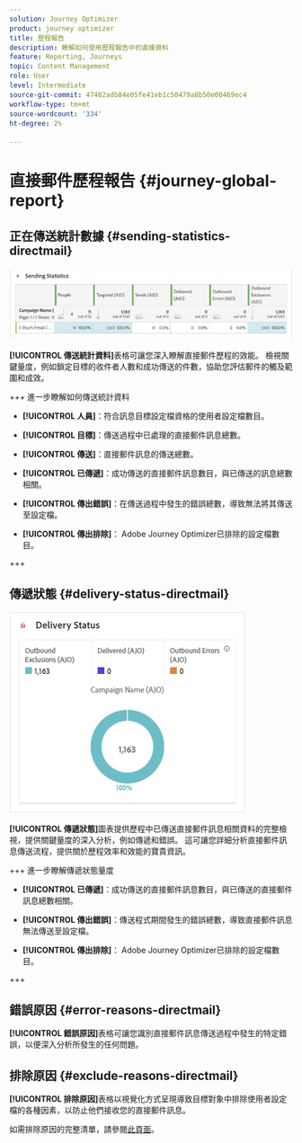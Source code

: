 ```yaml
---
solution: Journey Optimizer
product: journey optimizer
title: 歷程報告
description: 瞭解如何使用歷程報告中的直接資料
feature: Reporting, Journeys
topic: Content Management
role: User
level: Intermediate
source-git-commit: 47482adb84e05fe41eb1c50479a8b50e00469ec4
workflow-type: tm+mt
source-wordcount: '334'
ht-degree: 2%

---
```


# 直接郵件歷程報告 {#journey-global-report}

## 正在傳送統計數據 {#sending-statistics-directmail}

![](assets/cja-direct-sending-stat.png)

**[!UICONTROL 傳送統計資料]**&#x200B;表格可讓您深入瞭解直接郵件歷程的效能。 檢視關鍵量度，例如鎖定目標的收件者人數和成功傳送的件數，協助您評估郵件的觸及範圍和成效。

+++ 進一步瞭解如何傳送統計資料

* **[!UICONTROL 人員]**：符合訊息目標設定檔資格的使用者設定檔數目。

* **[!UICONTROL 目標]**：傳送過程中已處理的直接郵件訊息總數。

* **[!UICONTROL 傳送]**：直接郵件訊息的傳送總數。

* **[!UICONTROL 已傳遞]**：成功傳送的直接郵件訊息數目，與已傳送的訊息總數相關。

* **[!UICONTROL 傳出錯誤]**：在傳送過程中發生的錯誤總數，導致無法將其傳送至設定檔。

* **[!UICONTROL 傳出排除]**： Adobe Journey Optimizer已排除的設定檔數目。

+++

## 傳遞狀態 {#delivery-status-directmail}

![](assets/cja-direct-delivery-status.png)

**[!UICONTROL 傳遞狀態]**&#x200B;圖表提供歷程中已傳送直接郵件訊息相關資料的完整檢視，提供關鍵量度的深入分析，例如傳遞和錯誤。 這可讓您詳細分析直接郵件訊息傳送流程，提供關於歷程效率和效能的寶貴資訊。

+++ 進一步瞭解傳遞狀態量度

* **[!UICONTROL 已傳遞]**：成功傳送的直接郵件訊息數目，與已傳送的直接郵件訊息總數相關。

* **[!UICONTROL 傳出錯誤]**：傳送程式期間發生的錯誤總數，導致直接郵件訊息無法傳送至設定檔。

* **[!UICONTROL 傳出排除]**： Adobe Journey Optimizer已排除的設定檔數目。

+++

## 錯誤原因 {#error-reasons-directmail}

**[!UICONTROL 錯誤原因]**&#x200B;表格可讓您識別直接郵件訊息傳送過程中發生的特定錯誤，以便深入分析所發生的任何問題。

## 排除原因 {#exclude-reasons-directmail}

[](assets/cja-direct-excluded.png)

**[!UICONTROL 排除原因]**&#x200B;表格以視覺化方式呈現導致目標對象中排除使用者設定檔的各種因素，以防止他們接收您的直接郵件訊息。

如需排除原因的完整清單，請參閱[此頁面](exclusion-list.md)。
